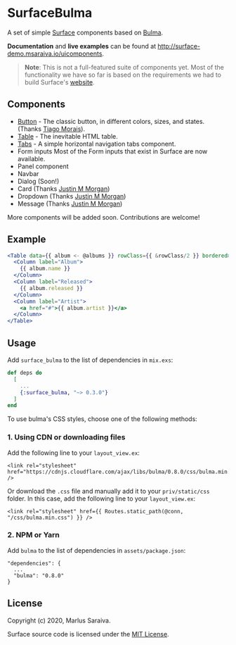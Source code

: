 # SurfaceBulma

A set of simple [Surface](https://github.com/msaraiva/surface/) components
based on [Bulma](https://bulma.io/).

**Documentation** and **live examples** can be found at http://surface-demo.msaraiva.io/uicomponents.

> **Note**: This is not a full-featured suite of components yet. Most of
  the functionality we have so far is based on the requirements we had
  to build Surface's [website](http://surface-demo.msaraiva.io).

## Components

  * [Button](http://surface-demo.msaraiva.io/uicomponents/Button) -
    The classic button, in different colors, sizes, and states.
    (Thanks [Tiago Morais](https://github.com/tiagoefmoraes)).
  * [Table](http://surface-demo.msaraiva.io/uicomponents/Table) -
    The inevitable HTML table.
  * [Tabs](http://surface-demo.msaraiva.io/uicomponents/Tabs) -
    A simple horizontal navigation tabs component.
  * Form inputs
    Most of the Form inputs that exist in Surface are now available.
  * Panel component
  * Navbar
  * Dialog (Soon!)
  * Card (Thanks [Justin M Morgan](https://github.com/justin-m-morgan))
  * Dropdown (Thanks [Justin M Morgan](https://github.com/justin-m-morgan))
  * Message (Thanks [Justin M Morgan](https://github.com/justin-m-morgan))

More components will be added soon. Contributions are welcome!

## Example

```jsx
<Table data={{ album <- @albums }} rowClass={{ &rowClass/2 }} bordered>
  <Column label="Album">
    {{ album.name }}
  </Column>
  <Column label="Released">
    {{ album.released }}
  </Column>
  <Column label="Artist">
    <a href="#">{{ album.artist }}</a>
  </Column>
</Table>
```

## Usage

Add `surface_bulma` to the list of dependencies in `mix.exs`:

```elixir
def deps do
  [
    ...
    {:surface_bulma, "~> 0.3.0"}
  ]
end
```

To use bulma's CSS styles, choose one of the following methods:

### 1. Using CDN or downloading files

Add the following line to your `layout_view.ex`:

```
<link rel="stylesheet" href="https://cdnjs.cloudflare.com/ajax/libs/bulma/0.8.0/css/bulma.min.css" />
```

Or download the `.css` file and manually add it to your `priv/static/css` folder.
In this case, add the following line to your `layout_view.ex`:

```
<link rel="stylesheet" href={{ Routes.static_path(@conn, "/css/bulma.min.css") }} />
```

### 2. NPM or Yarn

Add `bulma` to the list of dependencies in `assets/package.json`:

```
"dependencies": {
  ...
  "bulma": "0.8.0"
}
```

## License

Copyright (c) 2020, Marlus Saraiva.

Surface source code is licensed under the [MIT License](LICENSE.md).
